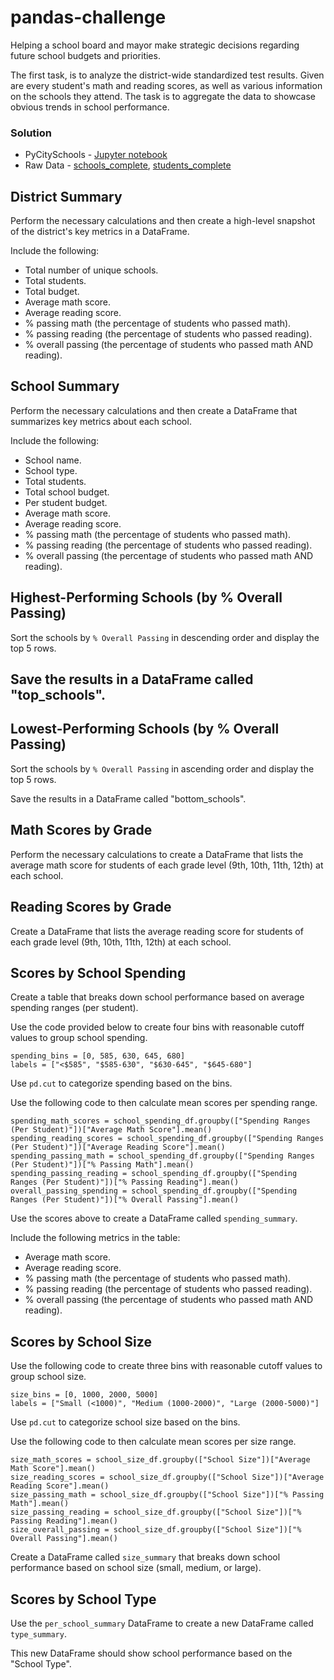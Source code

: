 # pandas-challenge

Helping a school board and mayor make strategic decisions regarding future school budgets and priorities.

The first task, is to analyze the district-wide standardized test results. Given are every student's math and reading scores, as well as various information on the schools they attend. The task is to aggregate the data to showcase obvious trends in school performance.

### Solution 
- PyCitySchools - [Jupyter notebook](https://github.com/Saurabh-Lakhanpal/pandas-challenge/blob/main/PyCitySchools/PyCitySchools_solution.ipynb)
- Raw Data - [schools_complete](https://github.com/Saurabh-Lakhanpal/pandas-challenge/blob/main/PyCitySchools/Resources/schools_complete.csv), [students_complete](https://github.com/Saurabh-Lakhanpal/pandas-challenge/blob/main/PyCitySchools/Resources/students_complete.csv)

## District Summary

Perform the necessary calculations and then create a high-level snapshot of the district's key metrics in a DataFrame.

Include the following:

- Total number of unique schools.</br>
- Total students.</br>
- Total budget.</br>
- Average math score.</br>
- Average reading score.</br>
- % passing math (the percentage of students who passed math).</br>
- % passing reading (the percentage of students who passed reading).</br>
- % overall passing (the percentage of students who passed math AND reading).</br>


## School Summary
Perform the necessary calculations and then create a DataFrame that summarizes key metrics about each school.

Include the following:

- School name.</br>
- School type.</br>
- Total students.</br>
- Total school budget.</br>
- Per student budget.</br>
- Average math score.</br>
- Average reading score.</br>
- % passing math (the percentage of students who passed math).</br>
- % passing reading (the percentage of students who passed reading).</br>
- % overall passing (the percentage of students who passed math AND reading).</br>

## Highest-Performing Schools (by % Overall Passing)
Sort the schools by ```% Overall Passing``` in descending order and display the top 5 rows.

## Save the results in a DataFrame called "top_schools".

## Lowest-Performing Schools (by % Overall Passing)
Sort the schools by ```% Overall Passing``` in ascending order and display the top 5 rows.

Save the results in a DataFrame called "bottom_schools".

## Math Scores by Grade
Perform the necessary calculations to create a DataFrame that lists the average math score for students of each grade level (9th, 10th, 11th, 12th) at each school.

## Reading Scores by Grade
Create a DataFrame that lists the average reading score for students of each grade level (9th, 10th, 11th, 12th) at each school.

## Scores by School Spending
Create a table that breaks down school performance based on average spending ranges (per student).

Use the code provided below to create four bins with reasonable cutoff values to group school spending.

	spending_bins = [0, 585, 630, 645, 680]
	labels = ["<$585", "$585-630", "$630-645", "$645-680"]

Use ```pd.cut``` to categorize spending based on the bins.

Use the following code to then calculate mean scores per spending range.

	spending_math_scores = school_spending_df.groupby(["Spending Ranges (Per Student)"])["Average Math Score"].mean()
	spending_reading_scores = school_spending_df.groupby(["Spending Ranges (Per Student)"])["Average Reading Score"].mean()
	spending_passing_math = school_spending_df.groupby(["Spending Ranges (Per Student)"])["% Passing Math"].mean()
	spending_passing_reading = school_spending_df.groupby(["Spending Ranges (Per Student)"])["% Passing Reading"].mean()
	overall_passing_spending = school_spending_df.groupby(["Spending Ranges (Per Student)"])["% Overall Passing"].mean()

Use the scores above to create a DataFrame called ```spending_summary```.

Include the following metrics in the table:

- Average math score.</br>
- Average reading score.</br>
- % passing math (the percentage of students who passed math).</br>
- % passing reading (the percentage of students who passed reading).</br>
- % overall passing (the percentage of students who passed math AND reading).</br>

## Scores by School Size
Use the following code to create three bins with reasonable cutoff values to group school size.

	size_bins = [0, 1000, 2000, 5000]
	labels = ["Small (<1000)", "Medium (1000-2000)", "Large (2000-5000)"]

Use ```pd.cut``` to categorize school size based on the bins.

Use the following code to then calculate mean scores per size range.

	size_math_scores = school_size_df.groupby(["School Size"])["Average Math Score"].mean()
	size_reading_scores = school_size_df.groupby(["School Size"])["Average Reading Score"].mean()
	size_passing_math = school_size_df.groupby(["School Size"])["% Passing Math"].mean()
	size_passing_reading = school_size_df.groupby(["School Size"])["% Passing Reading"].mean()
	size_overall_passing = school_size_df.groupby(["School Size"])["% Overall Passing"].mean()
 
Create a DataFrame called ```size_summary``` that breaks down school performance based on school size (small, medium, or large).

## Scores by School Type
Use the ```per_school_summary``` DataFrame to create a new DataFrame called ```type_summary```.

This new DataFrame should show school performance based on the "School Type".
